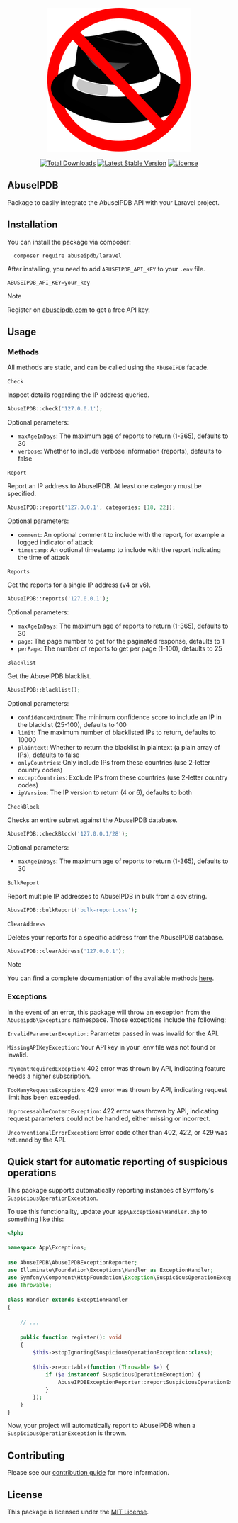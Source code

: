 <p align="center">
    <a href="https://github.com/AbuseIPDB/laravel" target="_blank">
        <img src=".github/logo.svg" alt="AbuseIPDB Logo" />
    </a>
</p>

<p align="center">
    <a href="https://packagist.org/packages/AbuseIPDB/laravel"><img src="https://img.shields.io/packagist/dt/AbuseIPDB/laravel.svg" alt="Total Downloads"></a>
    <a href="https://packagist.org/packages/AbuseIPDB/laravel"><img src="https://img.shields.io/packagist/v/AbuseIPDB/laravel.svg" alt="Latest Stable Version"></a>
    <a href="https://packagist.org/packages/AbuseIPDB/laravel"><img src="https://img.shields.io/packagist/l/AbuseIPDB/laravel.svg" alt="License"></a>
</p>

## AbuseIPDB

Package to easily integrate the AbuseIPDB API with your Laravel project.

## Installation

You can install the package via composer:

```shell
  composer require abuseipdb/laravel
```

After installing, you need to add `ABUSEIPDB_API_KEY` to your `.env` file.

```dotenv
ABUSEIPDB_API_KEY=your_key
```

> [!NOTE]
> Register on [abuseipdb.com](https://www.abuseipdb.com/) to get a free API key.

## Usage

### Methods

All methods are static, and can be called using the `AbuseIPDB` facade.

`Check`

Inspect details regarding the IP address queried.

```php
AbuseIPDB::check('127.0.0.1');
```

Optional parameters:
- `maxAgeInDays`: The maximum age of reports to return (1-365), defaults to 30
- `verbose`: Whether to include verbose information (reports), defaults to false

`Report`

Report an IP address to AbuseIPDB. At least one category must be specified.

```php
AbuseIPDB::report('127.0.0.1', categories: [18, 22]);
```

Optional parameters:
- `comment`: An optional comment to include with the report, for example a logged indicator of attack
- `timestamp`: An optional timestamp to include with the report indicating the time of attack

`Reports`

Get the reports for a single IP address (v4 or v6).

```php
AbuseIPDB::reports('127.0.0.1');
```

Optional parameters:
- `maxAgeInDays`: The maximum age of reports to return (1-365), defaults to 30
- `page`: The page number to get for the paginated response, defaults to 1
- `perPage`: The number of reports to get per page (1-100), defaults to 25

`Blacklist`

Get the AbuseIPDB blacklist.

```php
AbuseIPDB::blacklist();
```

Optional parameters:
- `confidenceMinimum`: The minimum confidence score to include an IP in the blacklist (25-100), defaults to 100
- `limit`: The maximum number of blacklisted IPs to return, defaults to 10000
- `plaintext`: Whether to return the blacklist in plaintext (a plain array of IPs), defaults to false
- `onlyCountries`: Only include IPs from these countries (use 2-letter country codes)
- `exceptCountries`: Exclude IPs from these countries (use 2-letter country codes)
- `ipVersion`: The IP version to return (4 or 6), defaults to both

`CheckBlock`

Checks an entire subnet against the AbuseIPDB database.

```php
AbuseIPDB::checkBlock('127.0.0.1/28');
```

Optional parameters:
- `maxAgeInDays`: The maximum age of reports to return (1-365), defaults to 30

`BulkReport`

Report multiple IP addresses to AbuseIPDB in bulk from a csv string.

```php
AbuseIPDB::bulkReport('bulk-report.csv');
```

`ClearAddress`

Deletes your reports for a specific address from the AbuseIPDB database.

```php
AbuseIPDB::clearAddress('127.0.0.1');
```

> [!NOTE]
> You can find a complete documentation of the available methods [here](https://docs.abuseipdb.com).

### Exceptions

In the event of an error, this package will throw an exception from the `Abuseipdb\Exceptions` namespace.
Those exceptions include the following:

`InvalidParameterException`: Parameter passed in was invalid for the API.

`MissingAPIKeyException`: Your API key in your .env file was not found or invalid.

`PaymentRequiredException`: 402 error was thrown by API, indicating feature needs a higher subscription.

`TooManyRequestsException`: 429 error was thrown by API, indicating request limit has been exceeded.

`UnprocessableContentException`: 422 error was thrown by API, indicating request parameters could not be handled, either missing or incorrect.

`UnconventionalErrorException`: Error code other than 402, 422, or 429 was returned by the API.

## Quick start for automatic reporting of suspicious operations

This package supports automatically reporting instances of Symfony's `SuspiciousOperationException`. 

To use this functionality, update your `app\Exceptions\Handler.php` to something like this:

```php
<?php

namespace App\Exceptions;

use AbuseIPDB\AbuseIPDBExceptionReporter;
use Illuminate\Foundation\Exceptions\Handler as ExceptionHandler;
use Symfony\Component\HttpFoundation\Exception\SuspiciousOperationException;
use Throwable;

class Handler extends ExceptionHandler
{

    // ...
 
    public function register(): void
    {
        $this->stopIgnoring(SuspiciousOperationException::class);
    
        $this->reportable(function (Throwable $e) {
            if ($e instanceof SuspiciousOperationException) {
                AbuseIPDBExceptionReporter::reportSuspiciousOperationException();
            }
        });
    }
}
```

Now, your project will automatically report to AbuseIPDB when a `SuspiciousOperationException` is thrown.

## Contributing

Please see our [contribution guide](.github/CONTRIBUTING) for more information.

## License

This package is licensed under the [MIT License](LICENSE).
